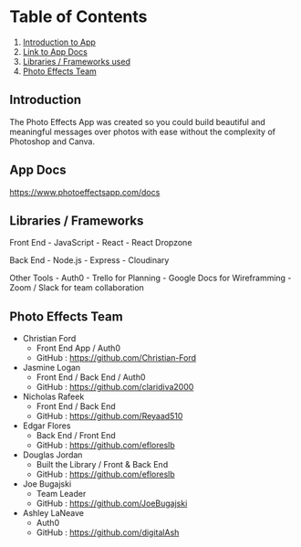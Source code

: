 # Table of Contents

1. [Introduction to App](#introduction)
2. [Link to App Docs](#app-docs)
3. [Libraries / Frameworks used](#libraries-/-frameworks)
4. [Photo Effects Team](#photo-effects-team)
  

## Introduction 
The Photo Effects App was created so you could build  beautiful and meaningful messages over photos with ease without the complexity of Photoshop and Canva. 

## App Docs
https://www.photoeffectsapp.com/docs

## Libraries / Frameworks
  Front End
    - JavaScript
    - React
    - React Dropzone
    
  Back End
    - Node.js
    - Express
    - Cloudinary
    
   Other Tools
    - Auth0
    - Trello for Planning
    - Google Docs for Wireframming
    - Zoom / Slack for team collaboration
    
   
    

## Photo Effects Team
  - Christian Ford
    - Front End App / Auth0
    - GitHub : https://github.com/Christian-Ford
  - Jasmine Logan
    - Front End / Back End / Auth0
    - GitHub : https://github.com/claridiva2000
  - Nicholas Rafeek
    - Front End / Back End
    - GitHub : https://github.com/Reyaad510
  - Edgar Flores
    - Back End / Front End
    - GitHub : https://github.com/efloreslb
  - Douglas Jordan
    - Built the Library / Front & Back End 
    - GitHub : https://github.com/efloreslb
  - Joe Bugajski
    - Team Leader
    - GitHub : https://github.com/JoeBugajski
  - Ashley LaNeave
    - Auth0
    - GitHub : https://github.com/digitalAsh





